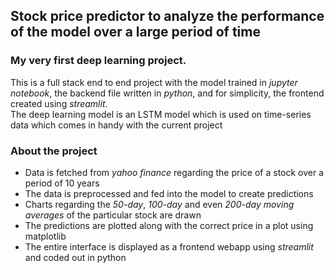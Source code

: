 ## Stock price predictor to analyze the performance of the model over a large period of time
### My very first deep learning project.
This is a full stack end to end project with the model trained in *jupyter notebook*, the backend file written in *python*, and for simplicity, the frontend created using *streamlit*.<br>
The deep learning model is an LSTM model which is used on time-series data which comes in handy with the current project

### About the project
* Data is fetched from *yahoo finance* regarding the price of a stock over a period of 10 years
* The data is preprocessed and fed into the model to create predictions
* Charts regarding the *50-day*, *100-day* and even *200-day* *moving averages* of the particular stock are drawn
* The predictions are plotted along with the correct price in a plot using matplotlib
* The entire interface is displayed as a frontend webapp using *streamlit* and coded out in python

